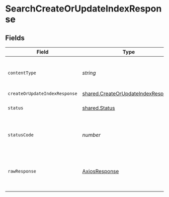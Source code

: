 # SearchCreateOrUpdateIndexResponse


## Fields

| Field                                                                                           | Type                                                                                            | Required                                                                                        | Description                                                                                     |
| ----------------------------------------------------------------------------------------------- | ----------------------------------------------------------------------------------------------- | ----------------------------------------------------------------------------------------------- | ----------------------------------------------------------------------------------------------- |
| `contentType`                                                                                   | *string*                                                                                        | :heavy_check_mark:                                                                              | HTTP response content type for this operation                                                   |
| `createOrUpdateIndexResponse`                                                                   | [shared.CreateOrUpdateIndexResponse](../../../sdk/models/shared/createorupdateindexresponse.md) | :heavy_minus_sign:                                                                              | OK                                                                                              |
| `status`                                                                                        | [shared.Status](../../../sdk/models/shared/status.md)                                           | :heavy_minus_sign:                                                                              | Default error response                                                                          |
| `statusCode`                                                                                    | *number*                                                                                        | :heavy_check_mark:                                                                              | HTTP response status code for this operation                                                    |
| `rawResponse`                                                                                   | [AxiosResponse](https://axios-http.com/docs/res_schema)                                         | :heavy_minus_sign:                                                                              | Raw HTTP response; suitable for custom response parsing                                         |